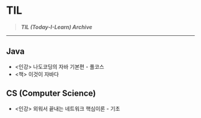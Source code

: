 # TIL
> ***TIL (Today-I-Learn) Archive***
---
## Java
- <인강> 나도코딩의 자바 기본편 - 풀코스
- <책> 이것이 자바다
## CS (Computer Science)
- <인강> 외워서 끝내는 네트워크 핵심이론 - 기초
